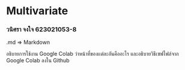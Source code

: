 # Multivariate

### วนิศรา จงใจ 623021053-8

.md => Markdown 

อธิบายการใช้งาน Google Colab ว่าหน้าที่ของเเต่ละอันคืออะไร และอธิบายวิธีเซฟไฟล์จาก Google Colab ลงใน Github
